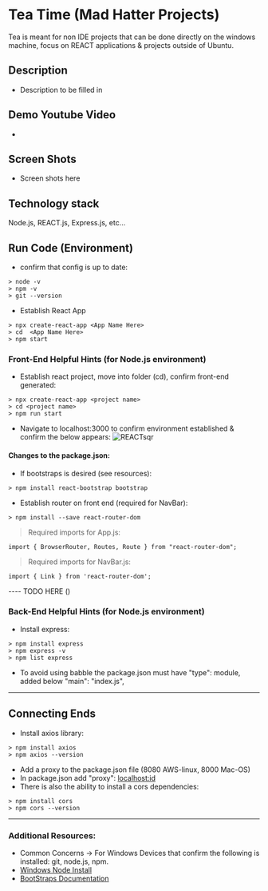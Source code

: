 # Tea Time (Mad Hatter Projects)
Tea is meant for non IDE projects that can be done directly on the windows machine, focus on REACT applications & projects outside of Ubuntu. 


## Description
- Description to be filled in 

## Demo Youtube Video
- 
## Screen Shots
- Screen shots here

## Technology stack
Node.js, REACT.js, Express.js, etc...

## Run Code (Environment)
- confirm that config is up to date:

```
> node -v
> npm -v
> git --version
```

-  Establish React App
```
> npx create-react-app <App Name Here>
> cd  <App Name Here>
> npm start
```




### Front-End Helpful Hints (for Node.js environment)

- Establish react project, move into folder (cd), confirm front-end generated:
```
> npx create-react-app <project name>
> cd <project name>
> npm run start
```
- Navigate to localhost:3000 to confirm environment established & confirm the below appears:
![REACTsqr](https://user-images.githubusercontent.com/112737682/229308612-826c64ef-dd92-4f78-a450-8531a8a0a542.jpg)

#### Changes to the package.json:

- If bootstraps is desired (see resources):
```
> npm install react-bootstrap bootstrap
```
- Establish router on front end (required for NavBar): 
```
> npm install --save react-router-dom
```
> Required imports for App.js:
```
import { BrowserRouter, Routes, Route } from "react-router-dom";
```
> Required imports for NavBar.js:
```
import { Link } from 'react-router-dom';
```
---- TODO HERE ()


### Back-End Helpful Hints (for Node.js environment)

- Install express:
```
> npm install express
> npm express -v
> npm list express
```
- To avoid using babble the package.json must have "type": module, added below "main": "index.js",

--------------------------------------------------
## Connecting Ends
- Install axios library:
 ```
> npm install axios
> npm axios --version
```
- Add a proxy to the package.json file (8080 AWS-linux, 8000 Mac-OS)
- In package.json add "proxy": <localhost:id>
- There is also the ability to install a cors dependencies:
 ```
> npm install cors
> npm cors --version
```


--------------------------------------------------
### Additional Resources:
- Common Concerns
-> For Windows Devices that confirm the following is installed: git, node.js, npm. 
- [Windows Node Install](https://www.knowledgehut.com/blog/web-development/installation-of-react-on-windows)
- [BootStraps Documentation](https://getbootstrap.com/)
